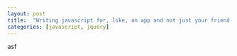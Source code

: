 ```yaml
---
layout: post
title:  "Writing javascript for, like, an app and not just your friend's yoga site."
categories: [javascript, jquery]
---
```


asf